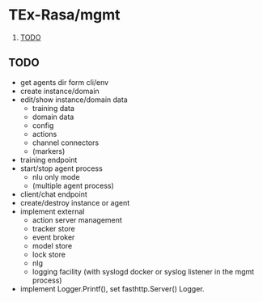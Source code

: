 # TEx-Rasa/mgmt

1. [TODO](#todo)

## TODO

* get agents dir form cli/env
* create instance/domain
* edit/show instance/domain data
  * training data
  * domain data
  * config
  * actions
  * channel connectors
  * (markers)
* training endpoint
* start/stop agent process
  * nlu only mode
  * (multiple agent process)
* client/chat endpoint
* create/destroy instance or agent
* implement external
  * action server management
  * tracker store
  * event broker
  * model store
  * lock store
  * nlg
  * logging facility (with syslogd docker or syslog listener in the mgmt process)
* implement Logger.Printf(), set fasthttp.Server() Logger.
